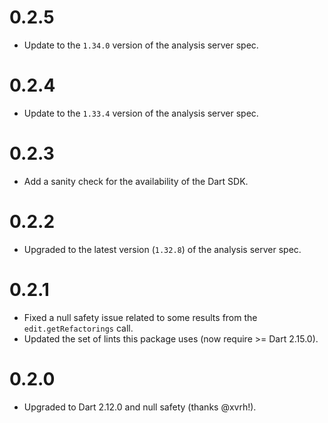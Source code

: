# 0.2.5

- Update to the `1.34.0` version of the analysis server spec.

# 0.2.4

- Update to the `1.33.4` version of the analysis server spec.

# 0.2.3

- Add a sanity check for the availability of the Dart SDK.

# 0.2.2

- Upgraded to the latest version (`1.32.8`) of the analysis server spec.

# 0.2.1

- Fixed a null safety issue related to some results from the `edit.getRefactorings` call.
- Updated the set of lints this package uses (now require >= Dart 2.15.0).

# 0.2.0

- Upgraded to Dart 2.12.0 and null safety (thanks @xvrh!).
